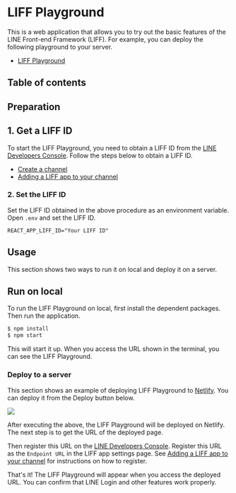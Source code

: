 # LIFF Playground

This is a web application that allows you to try out the basic features of the LINE Front-end Framework (LIFF). For example, you can deploy the following playground to your server.

* [LIFF Playground](https://liff-playground.netlify.app)

## Table of contents

## Preparation

## 1. Get a LIFF ID

To start the LIFF Playground, you need to obtain a LIFF ID from the [LINE Developers Console](https://developers.line.biz/console/). Follow the steps below to obtain a LIFF ID.

* [Create a channel](https://developers.line.biz/en/docs/liff/getting-started/)
* [Adding a LIFF app to your channel](https://developers.line.biz/en/docs/liff/registering-liff-apps/)

### 2. Set the LIFF ID

Set the LIFF ID obtained in the above procedure as an environment variable. Open `.env` and set the LIFF ID.

````
REACT_APP_LIFF_ID="Your LIFF ID"
````

## Usage

This section shows two ways to run it on local and deploy it on a server.

## Run on local

To run the LIFF Playground on local, first install the dependent packages. Then run the application.

```bash
$ npm install
$ npm start
```

This will start it up. When you access the URL shown in the terminal, you can see the LIFF Playground.

### Deploy to a server

This section shows an example of deploying LIFF Playground to [Netlify](https://www.netlify.com/). You can deploy it from the Deploy button below.

[![](https://www.netlify.com/img/deploy/button.svg)](https://app.netlify.com/start/deploy)

After executing the above, the LIFF Playground will be deployed on Netlify. The next step is to get the URL of the deployed page.

Then register this URL on the [LINE Developers Console](https://developers.line.biz/console/). Register this URL as the `Endpoint URL` in the LIFF app settings page. See [Adding a LIFF app to your channel](https://developers.line.biz/en/docs/liff/registering-liff-apps/) for instructions on how to register.

That's it! The LIFF Playground will appear when you access the deployed URL. You can confirm that LINE Login and other features work properly.